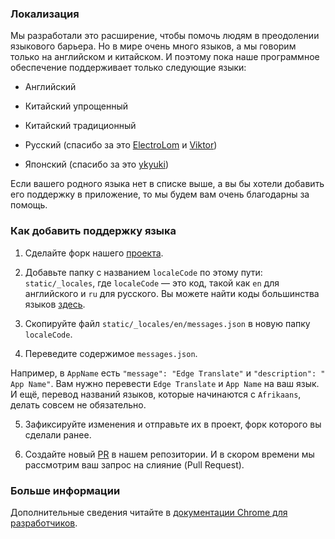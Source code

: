 ### Локализация

Мы разработали это расширение, чтобы помочь людям в преодолении языкового барьера. Но в мире очень много языков, а мы говорим только на английском и китайском. И поэтому пока наше программное обеспечение поддерживает только следующие языки:

- Английский
  
- Китайский упрощенный
  
- Китайский традиционный

- Русский (спасибо за это [ElectroLom](https://github.com/electrolom42) и [Viktor](https://github.com/ViktorOn))

- Японский (спасибо за это [ykyuki](https://github.com/ykyuki))

Если вашего родного языка нет в списке выше, а вы бы хотели добавить его поддержку в приложение, то мы будем вам очень благодарны за помощь.

### Как добавить поддержку языка

1. Сделайте форк нашего [проекта](https://github.com/EdgeTranslate/EdgeTranslate).

2. Добавьте папку с названием `localeCode` по этому пути: `static/_locales`, где `localeCode` — это код, такой как `en` для английского и `ru` для русского. Вы можете найти коды большинства языков [здесь](https://github.com/EdgeTranslate/EdgeTranslate/blob/master/src/popup/languages.js).

3. Скопируйте файл `static/_locales/en/messages.json` в новую папку `localeCode`.

4. Переведите содержимое `messages.json`.

Например, в `AppName` есть `"​message​"​: ​"​Edge Translate"` и `"​description​"​: ​"​App Name​"`. Вам нужно перевести `Edge Translate` и `App Name` на ваш язык. И ещё, перевод названий языков, которые начинаются с `Afrikaans`, делать совсем не обязательно.

5. Зафиксируйте изменения и отправьте их в проект, форк которого вы сделали ранее.

6. Создайте новый [PR](https://github.com/EdgeTranslate/EdgeTranslate/pulls) в нашем репозитории. И в скором времени мы рассмотрим ваш запрос на слияние (Pull Request).

### Больше информации

Дополнительные сведения читайте в [документации Chrome для разработчиков](https://developer.chrome.com/extensions/i18n).
